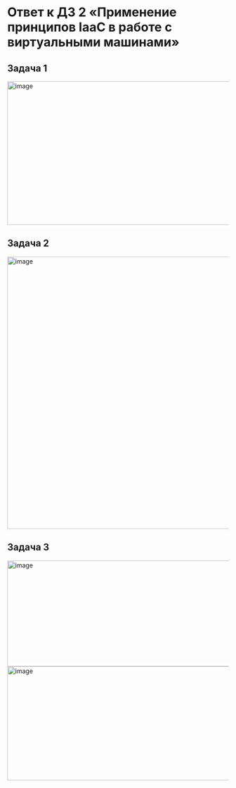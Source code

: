 # Ответ к ДЗ 2 «Применение принципов IaaC в работе с виртуальными машинами»
## Задача 1
<img width="599" height="326" alt="image" src="https://github.com/user-attachments/assets/5855d45e-be39-4b31-8f8a-8d32582b3396" />

## Задача 2
<img width="994" height="618" alt="image" src="https://github.com/user-attachments/assets/5b64def9-4265-4ca5-9d35-1eacda3570b2" />

## Задача 3
<img width="795" height="240" alt="image" src="https://github.com/user-attachments/assets/10f7a879-efab-444a-a607-4b8de83d5a64" />

<img width="804" height="259" alt="image" src="https://github.com/user-attachments/assets/b9c1e583-8437-49cb-a4c1-3610c75efd68" />

